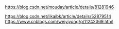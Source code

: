 https://blog.csdn.net/mouday/article/details/81281946

https://blog.csdn.net/likaibk/article/details/52879514
https://www.cnblogs.com/weiyiyong/p/11242369.html

